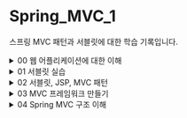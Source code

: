 # Spring_MVC_1
스프링 MVC 패턴과 서블릿에 대한 학습 기록입니다.

<details>
<summary>00 웹 어플리케이션에 대한 이해 </summary>
<div markdown="1">

## 웹 서버 (Web Server)

- http 기반 동작
- 정적 리소스 제공, 기타 부가기능
- 정적(파일) HTML, CSS, JS, 이미지, 영상
- NGINX, APACHE

## 웹 애플리케이션 서버(WAS)

- http 기반 동작
- 웹 서버 기능 포함 + 애플리케이션 로직 수행
  - 동적 HTML, HTTP API(JSON)
  - 서블릿, JSP, 스프링 MVC
- 톰캣 제티, Undertow

## 웹 시스템 구성 - WAS, DB

- WAS가 웹서버의 기능 + 알파라면 .. 
- WAS, DB만으로 시스템 구성이 가능하지 않을까?
- WAS는 정적 리소스, 애플리케이션 로직 모두를 제공 가능하니까
- BUT WAS가 너무 많은 역할을 담당하면 서버 과부하 우려..Scalability 없음
- WAS 장애시 오류 화면 조차도 노출 불가능 할 수 있음

## 웹 시스템 구성 - WEB,WAS,DB

- 정적 리소스는 웹서버가 처리
- 웹 서버는 애플리케이션 로직같은 동적 처리가 필요하면 WAS에 요청을 위임
- WAS는 중요한 애플리케이션 로직 처리 전담
- 이렇게 구성하면 효율적인 리소스 관리가 가능하다
  - 정적 리소스의 요청이 많으면 Web 서버만 증설
  - 애플리케이션 리소스가 많이 사용되면 WAS 증설
- 또한 오류처리가 가능해진다. 
  - WAS는 잘 죽고 Web서버는 잘 죽지 않기에 WAS가 죽으면 web server에서 오류 화면 제공등의 오류 처리를 할 수 있다.

## 서블릿 

- HTML Form 데이터 전송으로 POST 요청이 발생했고 그것을 서버가 처리해야 한다고 생각해보자
- 서버에서 처리해야 하는 일은 엄청 많아 .. 

![img.png](screenshots/img.png)

- 하지만 우리가 핵심적으로 하고 싶은 일은 초록색 박스
- 서블릿은 여기에서 우리가 의미 있는 비즈니스 로직에 집중할 수 있도록 나머지 일들을 처리해주는 역할을 한다 (Marshalling unmarshalling 등등)
- 즉 요청 정보를 편리하게 사용할 수 있도록 하고 응답 정보를 편리하게 만들 수 있도록 도와 줌
- HTTP 스펙을 사용하기가 매우 편리해짐 

![img_1.png](screenshots/img_1.png)

### 서블릿 컨테이너

- 톰캣처럼 서블릿을 지원하는 WAS를 서블릿 컨테이너라고 함
- 서블릿 컨테이너는 서블릿 객체를 생성, 초기화, 호출, 종료하는 생명주기 관리
- 서블릿 객체슷 <b>싱글톤</b>으로 관리 
  - 고객의 요청이 올 때마다 계속 객체를 생성하는 것이 비효율
  - 싱글톤이니까 공유 변수 사용 주의! 무상태가 좋다 
- 동시 요청을 위한 멀티 쓰레드 처리 지원 

## 동시 요청 - 멀티 쓰레드 

### 쓰레드 

- 애플리케이션 코드를 하나하나 순차적으로 실행하는 것은 쓰레드
- 자바 메인 메서드를 처음 실행하면 main이라는 이름의 쓰레드가 싫애
- 쓰레드가 없다면 자바 애플리케이션 실행이 불가능
- 쓰레드는 한번에 하나의 코드 라인만 수행
- 동시 처리가 필요하면 쓰레드를 추가로 생성

### 하드웨어 스레드와 소프트웨어 스레드의 차이

![img_2.png](screenshots/img_2.png)

- 소프트웨어 스레드가 100개 있다고 하더라도 동시에 실행될 수 있는 스레드는 하드웨어 스레드 갯수와 같다. 
- 물리적 스레드가 2코어 4스레드라고 한다면 동시에 네개의 스레드가 실행 가능하다.
- 소프트웨서 스레드가 100개라고 쳐보자 동시에 실행가능한 스레드는 4개이겠지만 소프트웨어에서는 100개를 처리할 수 있도록 스레드를 만들어 놓은 것에 불과하다.
- 이는 운영체제의 스케줄링에 맞추어 컨텍스트 스위칭 비용을 지불하며 처리될 것이다.
- 즉 소프트웨어적 스레드는 단지 접수원의 역할을 하며 실제로는 모든 스레드가 병렬 처리되진 않는다.
- 구글링하다가 얻은 예시 
  - 4코어 8스레드(하드웨어) 라는 것은 상 하권이 나뉜 4세트의 책과 같습니다.
  - 이 4세트를 가지고 도서관에서 100명의 사람에게 빌려 줄 수 있습니다. 비록 한번에 읽을 수 있는 사람은 8사람(소프트웨어 스레드) 밖에 없지만요


### 요청 마다 쓰레드를 생성하면
- 장점
  - 동시 요청 처리가능
  - 리소스가 허용할 때 가지 처리가능
  - 하나의 쓰레드가 지연 되어도, 나머지 쓰레드는 정상 동작한다.
- 단점
  - 쓰레드는 생성 비용이 매우 비쌈
  - 고객의 요청이 올 때 마다 쓰레드를 생성하면 응답 속도가 늦어진다.
  - 컨텍스트 스위칭 비용이 발생
  - 생성에 제한이 없기에 서버 임계치를 넘겨 서버를 죽일 수도 있다.

### 쓰레드 풀

![img_3.png](screenshots/img_3.png)

- 쓰레드 풀 : 요청 마다 쓰레드를 생성하는 것의 단점을 보완한다.
  - 특징 
    - 필요한 쓰레드를 쓰레드 풀에 보관하고 관리한다.
    - 쓰레드 풀에 생성 가능한 쓰레드의 최대치를 관리한다. 톰캣은 최대 200개가 디폴트(변경가능)
  - 사용
    - 쓰레드가 필요하면 이미 생성되어 있는 쓰레드를 쓰레드 풀에서 꺼내서 사용
    - 사용을 종료하면 쓰레드 반납
    - 쓰레드가 모두 사용중이어서 풀에 없으면?
      - 대기하도록 하거나
      - 거절 하도록 설정 가능
    - 장점
      - 쓰레드가 미리 생성되어 있으므로, 쓰레드를 생성하고 종료하는 비용(CPU)이 절약, 응답 시간 빠름
      - 너무 많은 요청이 들어와도 안전하게 처리 가능

### WAS의 주요 튜닝 포인트

- WAS의 주요 튜닝 포인트는 최대 쓰레드 수이다.
- 이 값이 너무 낮다면
  - 동시 요청 많을 때 서버 리소스는 여유롭지만 클라이언트는 느린 사용자 경험
- 이 값이 높다면
  - CPU, 메모리 리소스 임계점 초과로 서버 다운
- 적정 숫자 어케 찾음?
  - 아파치 ab, 제이미터, nGrinder 등의 툴로 실제 상황과 유사한 테스트를 진행해보자

### WAS의 멀티 쓰레드 지원
- 멀티 쓰레드에 대한 부분은 WAS가 처리
- 개발자가 멀티 쓰레드 관련 코드를 신경쓰지 않아도 됨
- 개발자는 마치 싱글 쓰레드 프로그래밍을 하듯이 편리하게 소스 코드를 개발
- 싱글톤은 주의해야 해!

## HTML, HTTP API, CSR, SSR

### 정적 리소스 
- 고정된 HTML 파일, CSS, JS, 이미지, 영상 등을 제공
- 주로 웹 브라우저가 요청을 하고 웹 서버가 보관 하고 있는 리소스를 반환

### 동적 HTML 페이지
- 동적으로 필요한 HTML 파일을 생성해서 전달하는 방식
- 웹 브라우저는 HTML을 해석한다.

![img_4.png](screenshots/img_4.png)

- WAS가 HTML파일을 렌더링하여 반환 

### HTTP API

- HTML이 아니라 데이터를 전달
- 주로 JSON 형식 사용
- 다양한 시스템에서 호출
- 웹브라우저는 HTML등의 파일을 기대하고 있을 텐데 데이터만 받으면 화면을 어떻게 보여줄까?
  - UI화면은 클라이언트가 처리하고 끼워 넣을 데이터만 받는 것임
- 보통 웹 브라우저에서 자바스크립트를 통한 HTTP API 호출
- React,vue.js 같은 웹 클라이언트

### 여기서 잠깐 API, HTTP API, REST API 정리

- API
  - 애플리케이션에서 사용할 수 있도록 운영체제나 프로그래밍 언어가 제공하는 기능을 제어할 수 있게 만든 인터페이스를 뜻한다.
  - 즉 애플리케이션이 어떤 프로그램이 제공하는 기능을 사용할 수 있게 만든 매개체이다.
- HTTP API
  - HTTP를 사용하여 프로그램끼리 소통하는 API를 말한다. 보통 우리가 흔히 보는 OPEN API와 같은 대부분 API는 HTTP라는 통신 규칙으로 소통하는 API이다.
- REST API 
  - Representational State Transfer
  - 자원의 표현으로 상태를 전달하는 것 
  - URI로 자원을 표현하는 데에 집중하고 자원의 상태(행위)에 대한 정의는 HTTP 메소드로 하는 것이 중심 규칙
  - HTTP API와 REST API는 사실 거의 같은 의미로 사용하고 있다
- RESTful 하게 설계하는 것은 두가지 중심 규칙을 기반으로

![img_5.png](screenshots/img_5.png)


### SSR - 서버 사이드 렌더링

- 서버에서 최종 HTML을 생성해서 클라이언트에 전달

![img_6.png](screenshots/img_6.png)

### CSR - 클라이언트 사이드 렌더링

![img_7.png](screenshots/img_7.png)

</div>
</details>

<details>
<summary> 01 서블릿 실습 </summary>
<div markdown="1">

## Hello 서블릿
- 서블릿이란 요청이 들어왔을 때 request를 parsing하고 response를 주조해주는 기술 (req, resp marshalling, unmarshalling)
  - housekeep work(잡일)를 대신 해줌으로써 서비스 로직에 집중할 수 있도록 함
- 스프링 부트 환경에서 서블릿을 등록하고 사용해보자
- 참고
  - 서블릿은 톰캣 같은 웹 애플리케이션 서버를 직접 설치하고 그 위에서 서블릿 코드를 클래스 파일로 빌드해서 올린 다음, 톰캣 서버를 실행하면 된다. 
  - 하지만 이 과정은 매우 번거롭
  - 스프링 부트는 톰캣 서버를 내장하고 있음으로 톰캣 서버 설치 없이 편리하게 서블릿 코드를 실행할 수 있다.

### 스프링 부트 서블릿 환경 구성

- @ServletComponentScan
  - 스프링 부트는 서블릿을 직접 등록해서 사용할 수 있도록 @ServletComponentScan을 지원
  - 다음과 같이 추가하자 

```java
@ServletComponentScan // 서블릿 자동 등록. 하위 패키지의 컴포넌트 스캔해서 서블릿으로 등록한다
@SpringBootApplication
public class ServletApplication {

	public static void main(String[] args) {
		SpringApplication.run(ServletApplication.class, args);
	}

}

```

### 서블릿 등록하기

```java 

@WebServlet(name = "helloServlet", urlPatterns = "/hello")
public class HelloServlet extends HttpServlet {

    //서블릿이 호출되면 service메소드가 실행된다.
    //웹브라우저가 만든 http메세지가 Servlet에 의해 parsing, request객체와 response객체를 서블릿에 던진다.
    @Override
    protected void service(HttpServletRequest request, HttpServletResponse response) throws ServletException, IOException {

        System.out.println("HelloServlet.service");
        System.out.println("request = " + request);
        System.out.println("response = " + response);
        String username = request.getParameter("username"); //http메세지에서 query parameter를 쏙 빼서 읽는다. ../hello?username=kim 이라고 요청이 오면 여기에선 kim을 반환해줄 것임
        System.out.println("username = " + username);

        //응답 보내보기
        response.setContentType("text/plain"); //단순 문자를 보낸다.
        response.setCharacterEncoding("utf-8"); //인코딩 정보 알려주기
        response.getWriter().write("hello " + username); //http message body에 write한다.
    }
}
```

- @WebServlet 서블릿 애노테이션
  - name : 서블릿 이름
  - urlPatterns : URL 매핑 
  - HTTP 요청을 통해 매핑된 URL이 호출되면서 서블릿 컨테이너는 service 메소드 실행
  
![img_8.png](screenshots/img_8.png)

### Http Servlet Request Handling
- Http 요청 메시지를 개발자가 직접 파싱해서 사용해도 되지만, 매우 불편.
- 서블릿은 HTTP 요청 메시지를 편리하게 사용할 수 있도록 개발자 대신에 HTTP 요청 메시지를 파싱한다. 
- /basic/request/RequestHeaderServlet에서 어떤 것들을 추출할 수 있는지 작성해보았음 

### Http 요청 데이터
- 위에서 해본 것은 request에 대한 다양한 정보를 뽑아본 것임 
- 다만 이번에 살펴 볼 것은 보내는 '데이터'를 파싱하는 과정
- Http 요청 메시지를 통해 클라이언트에서 서버로 '데이터'를 전달하는 방법은 다음 3가지 방법을 벗어나지 않는다.

#### GET - 쿼리 파라미터
- /url?username=hello&age=20
- 메시지 바디 없이, URL의 쿼리 파라미터에 데이터를 포함해서 전달
- 검색, 필터, 페이징등에서 많이 사용하는 방식
- 구글에 Hello를 검색했을 때 URL을 살펴보면 쿼리파라미터를 이용한 것을 볼 수 있음
#### POST - HTML Form
- content-type:application/x-www-form-urlencoded
- 메시지 바디에 쿼리 파라미터 형식으로 전달 username=hello&age=20
- 예) 회원 가입, 상품 주문, HTML Form 사용
- 회원가입 같은 경우 우리가 정해진 form에 입력해서 확인 버튼을 누른다. 
- 확인 버튼을 누르면 form에 맞추어 적힌 것을 쿼리파라미터 형식으로 바뀌는데 이를 메시지 바디에 실어 보내는 것이 POST 방식
![img_9.png](screenshots/img_9.png)
#### HTTP message body에 데이터를 직접 담아서 요청
- REST API에서 주로 사용. JSON, XML, TEXT
- 데이터 형식은 주로 JSON을 사용한다.
- POST, PUT, PATCH


### HTTP 요청 데이터 GET 쿼리 파라미터
- 쿼리 파라미터는 URL에 다음과 같이 ?를 시작으로 보낼 수 있다. 추가 파라미터는 &로 구분된다.
- http://localhost:8080/request-param?username=hello&age=20
- 다음은 쿼리파라미터 조회
```java
package hello.servlet.basic.request;

import javax.servlet.ServletException;
import javax.servlet.annotation.WebServlet;
import javax.servlet.http.HttpServlet;
import javax.servlet.http.HttpServletRequest;
import javax.servlet.http.HttpServletResponse;
import java.io.IOException;

/*
1. 파라미터 전송 기능
 */

@WebServlet(name = "requestParamServlet", urlPatterns = "/request-param")
public class RequestParamServlet extends HttpServlet {
    @Override
    protected void service(HttpServletRequest request, HttpServletResponse response) throws ServletException, IOException {
        System.out.println("[전체 파라미터 조회] - start");
        request.getParameterNames().asIterator().forEachRemaining(paramName -> System.out.println(paramName + "=" + request.getParameter(paramName)));

        System.out.println("[전체 파라미터 조회] - end");
        System.out.println();

        System.out.println("[단일 파라미터 조회] - start");
        String username = request.getParameter("username"); //키값넣어서 해당키에 해당하는 값 잡아온다. 단일 조회!
        String age = request.getParameter("age"); //키값넣어서 해당키에 해당하는 값 잡아온다. 단일 조회!

        System.out.println("username = " + username);
        System.out.println("age = " + age);
        System.out.println("[단일 파라미터 조회] - end");

        //?username=hello&username=hello2 이런 경우가 있다
        //이럴 경우 단일 조회하면 앞쪽에 있는 게 걸려 넘어옴 뒤에 있는 것도 보고 싶다면 이름이 같은 복수 파라미터 조회!
        System.out.println("[이름이 같은 복수 파라미터 조회] - start");
        String[] usernames = request.getParameterValues("username"); //getParameterValues -> 얘는 배열 반환! for each로 찍어볼 수 있다.
        for (String name : usernames) {
            System.out.println("name = " + name);
        }

        System.out.println("[이름이 같은 복수 파라미터 조회] - end");

    }
}

```

- 복수 파라미터에서 단일 파라미터 조회
- 위의 주석에도 써있지만 이름은 하나인데 값이 중복일 수 있다. 이럴 경우에는 getParameter가 아닌 getParameterValues를 사용해야 함
- getParameter를 사용하면 맨 앞에 걸려있는 것 하나만 가져온다.
- 근데 참고로 이렇게 중복으로 설계하는 경우는 많지 않기에 실상 가장 많이 사용되는 것은 getParameter라고 볼 수 있음
- getParameter는 키값을 넘겨주면 value(우리가 원하는 데이터)를 가져온다! 

### HTTP 요청 데이터 - POST HTML Form
- content-type: application/x-www-form-urlencoded
  - GET방식과는 다르게 content-type이 필요 -> 메시지 바디가 있기 때문
- 메시지 바디에 쿼리 파라미터 형식으로 데이터를 전달한다! 
- html form 에 입력한 것이 쿼리형태로 주조되어 메시지 바디에 써진 후에 전송되는 것!  (입력한 정보가 메시지 바디에 쓰인 후에 전송된다)
- 서블릿에서 꺼낼때는 위의 GET방식의 데이터를 꺼낼때와 구분없이 꺼낼 수 있다. 쿼리 파라미터 조회 메서드를 그대로 사용한다.
- cf) html을 굳이 만들어서 테스트 할 필요없이 postman 사용할 수 있다.
```html
<!DOCTYPE html>
<html>
<head>
    <meta charset="UTF-8">
    <title>Title</title>
</head>
<body>
<!-- 전송 버튼이 눌리면 입력된 것을 포스트 방식의 메시지로 주조하여(message body에 쿼리를 쓴다) /request-param url로 요청한다!
     꺼낼 때는 똑같이 request.getParameter로 꺼낼 수 있다. -->
<form action="/request-param" method="post"> 
    username: <input type="text" name="username" />
    age: <input type="text" name="age" />
    <button type="submit">전송</button>
</form>
</body>
</html>
```

### HTTP 요청 데이터 - API 메시지 바디 - 단순 텍스트 
- 앞서 배운 GET-쿼리파라미터 방식과 POST form데이터를 사용하는 방식은 웹브라우저에서 일반적으로 html을 사용할 때 사용하는 방식임
- 이번 방식은 message body에 데이터를 직접 실어 보내는 방식이다.
  - 서버와 서버가 통신할때, 안드로이드같은 앱에서 웹서버에 요청할 때, javascript를 사용한 요청을 할 때 API방식을 주로 사용한다.
  - HTTP API에서 주로 사용하는 방식임 
  - 데이터 형식은 주로 JSON을 사용한다 (de facto standard)
- 다음은 JSON이 아닌 단순 텍스트 메시지를 HTTP 메시지 바디에 담아서 전송하고 읽어보는 과정

```java
package hello.servlet.basic.request;

import org.springframework.util.StreamUtils;

import javax.servlet.ServletException;
import javax.servlet.ServletInputStream;
import javax.servlet.annotation.WebServlet;
import javax.servlet.http.HttpServlet;
import javax.servlet.http.HttpServletRequest;
import javax.servlet.http.HttpServletResponse;
import java.io.IOException;
import java.nio.charset.StandardCharsets;

@WebServlet(name = "requestBodyStringServlet", urlPatterns = "/request-body-string")
public class RequestBodyStringServlet extends HttpServlet {
    @Override
    protected void service(HttpServletRequest request, HttpServletResponse response) throws ServletException, IOException {

        //API 방식에서 데이터를 꺼내는 방법은 아래와 같다.
        ServletInputStream inputStream = request.getInputStream(); //API방식에서 message body의 내용을 byte code형태로 얻는다.
        String messageBody = StreamUtils.copyToString(inputStream, StandardCharsets.UTF_8);//byte code를 String으로 copy하는데 encoding 정보는 UTF_8 (byte를 문자로, 문자를 byte로 바꿀 때는 encoding정보를 알려주어야 함!

        System.out.println("messageBody = " + messageBody);
        response.getWriter().write("ok");

    }
}
```
- http 메시지 바디의 데이터를 InputStream메소드를 이용해 Byte code로 꺼내올 수 있음
- copyTo를 이용해 캐스팅하고 클라이언트가 던진 메시지 바디를 읽어올 수 있는 것을 볼 수 있음 
- 다만 해당 방법은 json이 아닌 Text/plain을 꺼내온 것 이어 json전송, 데이터 추출과정을 살펴보자 

### HTTP 요청 데이터 - API 메시지 바디 - JSON
- POST http://localhost:8080/request-body-json
- content-type: application/json 
  - json은 또 다른 데이터 형식이지만 결국 메시지 바디를 추출해보면 똑같이 추출할 수 있음

- 메시지 바디에서 읽어온 json 내용을 기반으로 객체를 만들기 위해 클래스 생성
```java
package hello.servlet.basic;

import lombok.Getter;
import lombok.Setter;

@Getter
@Setter
public class HelloData {

  private String username;
  private int age;

}
```
- json데이터를 파싱하여 객체를 만드는 서블릿
```java
package hello.servlet.basic.request;

import com.fasterxml.jackson.databind.ObjectMapper;
import hello.servlet.basic.HelloData;
import org.springframework.util.StreamUtils;

import javax.servlet.ServletException;
import javax.servlet.ServletInputStream;
import javax.servlet.annotation.WebServlet;
import javax.servlet.http.HttpServlet;
import javax.servlet.http.HttpServletRequest;
import javax.servlet.http.HttpServletResponse;
import java.io.IOException;
import java.nio.charset.StandardCharsets;

@WebServlet(name = "RequestBodyJsonServlet", urlPatterns = "/request-body-json")
public class RequestBodyJsonServlet extends HttpServlet {

    private ObjectMapper objectMapper = new ObjectMapper();

    @Override

    protected void service(HttpServletRequest request, HttpServletResponse response) throws ServletException, IOException {

        ServletInputStream inputStream = request.getInputStream();
        String messageBody = StreamUtils.copyToString(inputStream, StandardCharsets.UTF_8);
        System.out.println("messageBody = " + messageBody);
        // {"username": "hello", "age": 20} 이렇게 메시지 바디를 채워넣고 content-type을 json으로 설정하여 보내도 위의 방식으로 출력해도
        // 그냥 문자열이 출력된다. json도 문자기 때문!
        // json data를 HelloData객체로 만들고 싶으면 jackson library 임포트 하고 object mapping을 해야함
        HelloData helloData = objectMapper.readValue(messageBody, HelloData.class);
        System.out.println("helloData.getUsername() = " + helloData.getUsername());
        System.out.println("helloData.getAge() = " + helloData.getAge());

        response.getWriter().write("ok");

    }
}
```
- json도 또 다른 데이터 형식일 뿐이다. 
  - 단순 텍스트형식의 메시지 바디를 읽을 때 처럼 inputStream으로 메시지 바디를 통째로 읽어온다.
  - 그 후에 objectMapper를 통해 객체를 생성해내는 것을 볼 수 있다.
  - 다만 궁금한 점은.. 단순 텍스트로 해도 동작이 되는데 왜 굳이 json형식이라는 것이 필요할까?
    - json이 경량화 되어있고 서로 다른 언어들간에 데이터를 주고받을 수 있도록 만들어졌기 떄문..

### HTTP Response 사용법

- status, 헤더, redirection, 쿠키 등등을 설정할 수 있으며 제공되는 편의 메소드를 사용할 수도 있다.
```java
package hello.servlet.basic.response;

import javax.servlet.ServletException;
import javax.servlet.annotation.WebServlet;
import javax.servlet.http.Cookie;
import javax.servlet.http.HttpServlet;
import javax.servlet.http.HttpServletRequest;
import javax.servlet.http.HttpServletResponse;
import java.io.IOException;
import java.io.PrintWriter;

@WebServlet(name = "responseHeaderServlet", urlPatterns = "/reponse-header")
public class ResponseHeaderServlet extends HttpServlet {

    @Override
    protected void service(HttpServletRequest request, HttpServletResponse response) throws ServletException, IOException {
        //[status-line] 응답의 첫번째 라인
        response.setStatus(HttpServletResponse.SC_OK); //200 성공

        //[response-header] 이렇게 일일이 넣을 수 있지만 편의 메서드가 있다. 아래 참고
/*
        response.setHeader("Content-Type", "text/plain;charset=utf-8");
        response.setHeader("Cache-Control", "no-cache, no-store, must-revalidate");
        response.setHeader("Pragma", "no-cache");
        response.setHeader("my-header", "hello"); //내가 만든 임의의 헤더
*/

        //편의 메서드 사용
        content(response);
        cookie(response);
        redirect(response);

        //[message body]
        PrintWriter writer = response.getWriter();
        writer.write("ok");

    }

    //편의 메소드들 주석 처리를 주석 안된 부분을 다 써야 되는 것을 주석 처리 되지 않은 부분으로 간편하게 만들 수 있다.
    private void content(HttpServletResponse response) {
        //Content-Type: text/plain;charset=utf-8
        //Content-Length: 2
        //response.setHeader("Content-Type", "text/plain;charset=utf-8");
        response.setContentType("text/plain");
        response.setCharacterEncoding("utf-8");
        //response.setContentLength(2); //(생략시 자동 생성)
    }
    private void cookie(HttpServletResponse response) {
        //Set-Cookie: myCookie=good; Max-Age=600;
        //response.setHeader("Set-Cookie", "myCookie=good; Max-Age=600");
        Cookie cookie = new Cookie("myCookie", "good");
        cookie.setMaxAge(600); //600초
        response.addCookie(cookie);
    }
    private void redirect(HttpServletResponse response) throws IOException {
        //Status Code 302
        //Location: /basic/hello-form.html
        //response.setStatus(HttpServletResponse.SC_FOUND); //302
        //response.setHeader("Location", "/basic/hello-form.html");
        response.sendRedirect("/basic/hello-form.html"); //해당 url로 리다이렉트
    }
}

```

### HTTP 응답 데이터 - 단순 텍스트, HTML

- HTTP 응답 메시지는 주로 다음 내용중 하나를 담아서 전달
  - 단순 텍스트 응답
    - writer.println
  - HTML 응답 
  - HTTP API - MessageBody JSON 응답
- HTML 응답: 이런식으로 써야 한다.. 이럴꺼면 다른 점이 뭐야? -> 받았을 때 어떤 형식인지 알아야 클라이언트든 서버든 파싱을 올바르게 한다
```java
package hello.servlet.basic.response;

import javax.servlet.ServletException;
import javax.servlet.annotation.WebServlet;
import javax.servlet.http.HttpServlet;
import javax.servlet.http.HttpServletRequest;
import javax.servlet.http.HttpServletResponse;
import java.io.IOException;
import java.io.PrintWriter;

@WebServlet(name = "responseHtmlServlet", urlPatterns = "/response-html")
public class ResponseHtmlServlet extends HttpServlet {

    @Override
    protected void service(HttpServletRequest request, HttpServletResponse response) throws ServletException, IOException {

        //Content-Type: text/html;charset=utf-8
        response.setContentType("text/html");
        response.setCharacterEncoding("utf-8");

        PrintWriter writer = response.getWriter();
        writer.println("<html>");
        writer.println("<body>");
        writer.println("    <div>안녕?</div>");
        writer.println("</body>");
        writer.println("</html>");

    }
}

```

- json 으로 응답
```java
package hello.servlet.basic.response;

import com.fasterxml.jackson.databind.ObjectMapper;
import hello.servlet.basic.HelloData;

import javax.servlet.ServletException;
import javax.servlet.annotation.WebServlet;
import javax.servlet.http.HttpServlet;
import javax.servlet.http.HttpServletRequest;
import javax.servlet.http.HttpServletResponse;
import java.io.IOException;
import java.io.PrintWriter;

@WebServlet(name = "responseJsonServlet", urlPatterns = "/response-json")
public class ResponseJsonServlet extends HttpServlet {

    ObjectMapper objectMapper = new ObjectMapper();
    @Override
    protected void service(HttpServletRequest request, HttpServletResponse response) throws ServletException, IOException {
        //Content-Type: application/json
        response.setContentType("application/json");
        response.setCharacterEncoding("utf-8");

        HelloData helloData = new HelloData();
        helloData.setUsername("kim");
        helloData.setAge(20);

        //{"username":"kim", "age":20}
        String result = objectMapper.writeValueAsString(helloData);
        PrintWriter writer = response.getWriter();
        writer.println(result);
    }
}

```

</div>
</details>

<details>
<summary>02 서블릿, JSP, MVC 패턴  </summary>
<div markdown="1">

### 회원 관리 웹 어플리케이션 요구사항

- 회원 정보
```java
package hello.servlet.domain.member;

import lombok.Getter;
import lombok.Setter;

@Getter
@Setter
public class Member {

    private Long id;
    private String username;
    private int age;

    public Member() {
    }

    public Member(String username, int age) {
        this.username = username;
        this.age = age;
    }
}

```
- 회원 저장소
```java
package hello.servlet.domain.member;

import java.util.ArrayList;
import java.util.HashMap;
import java.util.List;
import java.util.Map;

public class MemberRepository {
    //동시성 문제가 고려되어 있지 않음, 실무에서는 ConcurrentHashMap, AtomicLong을 고려해야함
    private static Map<Long, Member> store = new HashMap<>();
    private static long sequence = 0L;

    private static final MemberRepository instance = new MemberRepository();

    public static MemberRepository getInstance() {
        return instance;
    }
    private MemberRepository() {
    }

    public Member save(Member member) {
        member.setId(++sequence);
        store.put(member.getId(), member);
        return member;
    }

    public Member findById(Long id) {
        return store.get(id);
    }
    public List<Member> findAll() {
        return new ArrayList<>(store.values());
    }
    public void clearStore() {
        store.clear();
    }
}

```

### 서블릿으로 회원 관리 웹 애플리케이션 만들기

- 각 url 요청에 대응하는 서블릿을 만들어 보았다. (save, members 등등..)
- 다음은 그 중 하나인 회원 저장 
```java
package hello.servlet.web.servlet;

import hello.servlet.domain.member.Member;
import hello.servlet.domain.member.MemberRepository;

import javax.servlet.ServletException;
import javax.servlet.annotation.WebServlet;
import javax.servlet.http.HttpServlet;
import javax.servlet.http.HttpServletRequest;
import javax.servlet.http.HttpServletResponse;
import java.io.IOException;
import java.io.PrintWriter;

@WebServlet(name = "memberSaveServlet", urlPatterns = "/servlet/members/save")
public class MemberSaveServlet extends HttpServlet {

  private MemberRepository memberRepository = MemberRepository.getInstance();

  @Override
  protected void service(HttpServletRequest request, HttpServletResponse response) throws ServletException, IOException {
    System.out.println("MemberSaveServlet.service");
    String username = request.getParameter("username"); //Form방식이든 GET의 쿼리파라미터든 꺼낼 수 있다.
    int age = Integer.parseInt(request.getParameter("age"));

    Member member = new Member(username, age);
    memberRepository.save(member);

    response.setContentType("text/html");
    response.setCharacterEncoding("utf-8");
    PrintWriter w = response.getWriter();
    //동적 html이라 볼 수 있다.
    w.write("<html>\n" +
            "<head>\n" +
            " <meta charset=\"UTF-8\">\n" +
            "</head>\n" +
            "<body>\n" +
            "성공\n" +
            "<ul>\n" +
            " <li>id="+member.getId()+"</li>\n" +
            " <li>username="+member.getUsername()+"</li>\n" +
            " <li>age="+member.getAge()+"</li>\n" +
            "</ul>\n" +
            "<a href=\"/index.html\">메인</a>\n" +
            "</body>\n" +
            "</html>");
  }
}

 
```
- url 요청이 들어왔을 때 req를 파싱하고 response를 동적 html로써 보내는 것을 확인할 수 있음

### 템플릿 엔진으로..
- 지금까지 서블릿과 자바 코드만으로 HTML을 만들어 봄
- 원하는 HTML을 동적으로 만들어 response를 줄 수 있지만 write로 일일이 쓰는 것은 매우 비효율적
- 자바 코드 안에 HTML을 넣는 것보다 HTML에 자바 코드를 넣는 것이 더욱 편리할 것
- 이것이 템플릿 엔진의 등장 배경
- 템플릿 엔진을 사용하면 HTML 문서에서 필요한 곳만 코드를 적용해서 동적으로 변경 가능하다.
- 템플릿 엔진에는 JSP, Thymeleaf, Freemarker 등등이 있다
- JSP로 동일한 작업을 해볼 것이지만 JSP는 거의 사장되어 가는 추세고 Thymeleaf가 스프링과 잘 통합되기에 자주 사용되는 템플릿 엔진이라는 점을 기억하자

### JSP
- jsp를 사용하려면 gradle을 통해 라이브러리를 추가해야 한다. 강의 노트를 참고
- 회원 저장을 JSP로 구현해보자 다음과 같이 html파일과 java코드를 한 파일에 섞는다.
```html
<%@ page import="hello.servlet.domain.member.MemberRepository" %>
<%@ page import="hello.servlet.domain.member.Member" %>
<%@ page contentType="text/html;charset=UTF-8" language="java" %>
<%
     // request, response 사용 가능
     MemberRepository memberRepository = MemberRepository.getInstance();
     System.out.println("save.jsp");
     String username = request.getParameter("username");
     int age = Integer.parseInt(request.getParameter("age"));
     Member member = new Member(username, age);
     System.out.println("member = " + member);
     memberRepository.save(member);
%>
<html>
<head>
 <meta charset="UTF-8">
</head>
<body>
성공
<ul>
 <li>id=<%=member.getId()%></li>
 <li>username=<%=member.getUsername()%></li>
 <li>age=<%=member.getAge()%></li>
</ul>
<a href="/index.html">메인</a>
</body>
</html>
```
- 서블릿으로 개발할 때는 뷰화면을 위한 HTML을 만드는 작업이 자바 코드에 섞여서 지저분하고 복잡했지만 JSP를 사용한 덕분에 뷰를 생성하는 HTML작업을 깔끔히 가져가고 중간중간 동적으로 변경이 필요한 부분은 자바 코드를 적용할 수 있었다.
- 다만 이렇게 하면 JAVA 코드, HTML 등등 다양한 코드가 모두 jsp로써 노출되는데 이는 유지보수의 어려움이 있다
- 이에 등장한 것이 MVC 패턴 
  - 비즈니스 로직은 서블릿 처럼 다른 곳에서 처리, JSP는 목적에 맞게 HTML로 화면을 그리는 일에 집중
- 서블릿(자바 코드 복잡) -> jsp(유지보수 힘듬) -> MVC로 넘어오게 된 것 

### MVC 패턴 개요
- 너무 많은 역할
  - 하나의 서블릿이나 JSP만으로 비즈니스 로직과 뷰 렌더링까지 모두 처리하게 되면 너무 많은 역할을 하게 되고 유지보수 어려워짐
- 변경의 라이프 사이클
  - 사실 이게 정말 중요, 비즈니스 로직과 뷰 렌더링 사이의 변경의 라이프 사이클이 다르기에 분리가 절실하다
  - 변경의 라이프 사이클이 다른 부분을 하나의 코드로 관리하는 것은 좋지 않음! 
- 기능 특화
  - 특히 jsp같은 뷰 템플릿은 화면을 렌더링 하는데 최적화 되어 있기 때문에 이 부분의 업무만 담당하는 것이 효과적

- Model View Controller
  - MVC 패턴은 지금까지 학습한 것 처럼 하나의 서블릿이나 JSP로 처리하던 것을 컨트롤러와 뷰라는 영역으로 서로 역할을 나눈 것을 말함. 
  - 웹 애플리케이션은 보통 이 MVC 패턴을 사용한다.
- Controller
  - Http 요청을 받아서 파라미터를 검증하고 비즈니스 로직을 실행한다. 그리고 뷰에 전달할 결과 데이터를 조회해서 모델에 담는다.
- Model
  - 뷰에 출력할 데이터를 담아둔다. 뷰가 필요한 데이터를 모두 모델에 담아서 전달해주는 덕분에 뷰는 비즈니스 로직이나 데이터 접근을 몰라도 됨
- View
  - 모델에 담겨있는 데이터를 사용해서 화면을 그리는 일에 집중 
![img_10.png](screenshots/img_10.png)
![img_11.png](screenshots/img_11.png)
- 참고 
  - 컨트롤러에 비즈니스 로직을 둘 수도 있지만 이렇게 되면 컨트롤러가 너무 많은 역할을 담당
  - 그래서 일반적으로 비즈니스 로직은 서비스라는 계층을 별도로 만들어서 처리
  - 그리고 컨트롤러는 비즈니스 로직이 있는 서비스를 호출하는 역할을 담당

### MVC 패턴 적용

- 서블릿을 컨트롤러로 사용하고 jsp를 뷰로 사용해서 mvc를 적용
- model은 HttpServletRequest객체를 사용한다. (얘 내부에 저장소가 있음 object타입으로)
- mvc패턴 적용한 예 중 회원 등록 부분만 살펴보자

```java
package hello.servlet.web.servlet.servletmvc;

import javax.servlet.RequestDispatcher;
import javax.servlet.ServletException;
import javax.servlet.annotation.WebServlet;
import javax.servlet.http.HttpServlet;
import javax.servlet.http.HttpServletRequest;
import javax.servlet.http.HttpServletResponse;
import java.io.IOException;

//Controller역할
@WebServlet(name = "mvcMemberFormServlet", urlPatterns ="/servlet-mvc/members/new-form" )
public class MvcMemberFormServlet extends HttpServlet {

    //Controller로 요청이 들어오면 jsp로 넘어가준다.
    @Override
    protected void service(HttpServletRequest request, HttpServletResponse response) throws ServletException, IOException {
        String viewPath = "/WEB-INF/views/new-form.jsp";
        RequestDispatcher dispatcher = request.getRequestDispatcher(viewPath);//경로 이동
        //redirect는 다시 요청을 받고 처리하는 반면(URL 바뀜) dispatcher는 서버안에서 내부적으로 바꿔치기(URL 바뀌지 않음)
        dispatcher.forward(request, response); //jsp로 전환
    }
}

```
- dispatcher.forward(): 다른 서블릿이나 jsp로 이동할 수 있는 기능
  - redirect는 실제 클라이언트에 응답이 나갔다가 클라이언트가 redirect경로로 다시 요청
  - forward는 서버 내부에서 일어나는 호출이기에 클라이언트가 전혀 인지하지 못함! 

```html
<%@ page contentType="text/html;charset=UTF-8" language="java" %>
<html>
<head>
 <meta charset="UTF-8">
 <title>Title</title>
</head>
<body>
<!-- 상대경로 사용, [현재 URL이 속한 계층 경로 + /save] -->
<form action="save" method="post">
 username: <input type="text" name="username" />
 age: <input type="text" name="age" />
 <button type="submit">전송</button>
</form>
</body>
</html>
```
- /WEB-INF
  - 해당 경로안의 jsp는 외부에서 직접 호출할 수 없음 (url로 찍어서 요청 못한다는 것) 
  - 이렇게 만든 이유는 항상 컨트롤러를 통해서 jsp가 호출되기 바라기 때문 (MVC)

- MVC 덕분에 컨트롤러 로직과 뷰 로직을 확실하게 분리한 것을 확인할 수 있다. 
- 만약 이후에 화면 수정이 필요하다면 뷰 로직만 변경하면 됨 

### MVC 패턴의 한계
- MVC 패턴을 적용함으로써 컨트롤러의 역할과 뷰를 렌더링 하는 역할을 명확하게 구분할 수는 있었음
  - 서블릿 response에 일일이 write할 필요도 없고
  - jsp에 몽땅 때려넣을 필요도 없다
- 다만 컨트롤러는 중복이 많고 필요하지 않는 코드들도 많이 보인다.

- 포워드 중복
  - View로 이동하는 코드가 항상 중복 호출됨 -> 물론 이 부분을 메소드로 추출하여 util 클래스화 시킬 수도 있지만 어쨋든 메소드도 항상 직접 호출해야 함

```java
RequestDispatcher dispatcher = request.getRequestDispatcher(viewPath);
dispatcher.forward(request, response);
```

- 사용하지 않는 코드
  - 우리의 코드에서 특히 response는 사용되지 않고 있다
  - jsp로 뿌려버리기 때문

- 기능이 복잡해질 수록 컨트롤러에서 공통으로 처리해야 하는 부분은 점점 더 증가할 것이다.
- 단순히 공통 기능을 메서드로 뽑으면 될 것 같지만 결과적으로 항상 메서드를 호출해야 하고 실수로 호출하지 않으면 문제가 될 것임
- 또한 호출 그 자체도 중복이다.
- 이러한 중복문제를 해결하기 위한 공통 기능이 필요하다 -> Front Controller 패턴
  - 수문장 역할을 하는 애들이 공통 처리를 한다
  - 스프링 MVC의 핵심도 이 프론트 컨트롤러이다! 

</div>
</details>

<details>
<summary>03 MVC 프레임워크 만들기 </summary>
<div markdown="1">

### 프론트 컨트롤러 패턴 소개

- 프론트 컨트롤러 도입 전

![img.png](screenshots/img_12.png)

- 프론트 컨트롤러 도입 후

![img.png](screenshots/img_13.png)

### frontController 패턴 특징
- 프론트 컨트롤러 서블릿 하나로 클라이언트의 요청을 받음
- 프론트 컨트롤러가 요청에 맞는 컨트롤러를 찾아서 호출
- 입구를 하나로 만드는 것이 핵심
- 공통 처리가 가능하다.
- 프론트 컨트롤러를 제외한 나머지 컨트롤러는 서블릿을 사용하지 않아도 됨
- 스프링 웹 MVC의 핵심도 바로 Front Controller
- 스프링 웹 MVC의 DispatcherServlet이 FrontController 패턴으로 구현되어 있음

### 프론트 컨트롤러 도입 - v1 

![img_14.png](screenshots/img_14.png)

- 컨트롤러 인터페이스를 도입
- 각 컨트롤러들은 이 인터페이스를 구현하면 됨
- 프론트 컨트롤러는 이 인터페이스를 호출해서 구현과 관계없이 로직의 일관성을 가져갈 수 있음

```java
package hello.servlet.web.frontcontroller.v1;

import javax.servlet.ServletException;
import javax.servlet.http.HttpServlet;
import javax.servlet.http.HttpServletRequest;
import javax.servlet.http.HttpServletResponse;
import java.io.IOException;

public interface ControllerV1 {

    //throws 호출하는 쪽으로 예외를 던짐
    //throw 예외를 발생시킴
    void process(HttpServletRequest request, HttpServletResponse response) throws ServletException, IOException;
}

```

- 인터페이스를 구현하는 여러 컨트롤러들을 만들어보자
- 여기에선 회원 등록 컨트롤러만 예로 보이겠음
- 회원 등록 컨트롤러

```java
package hello.servlet.web.frontcontroller.v1.controller;

import hello.servlet.web.frontcontroller.v1.ControllerV1;

import javax.servlet.RequestDispatcher;
import javax.servlet.ServletException;
import javax.servlet.http.HttpServletRequest;
import javax.servlet.http.HttpServletResponse;
import java.io.IOException;

public class MemberFormControllerV1 implements ControllerV1 {

    @Override
    public void process(HttpServletRequest request, HttpServletResponse response) throws ServletException, IOException {
        String viewPath = "/WEB-INF/views/new-form.jsp";
        RequestDispatcher dispatcher = request.getRequestDispatcher(viewPath);//경로 이동
        //redirect는 다시 요청을 받고 처리하는 반면(URL 바뀜) dispatcher는 서버안에서 내부적으로 바꿔치기(URL 바뀌지 않음)
        dispatcher.forward(request, response); //jsp로 전환
    }
}

```

- front Controller를 살펴보자

```java
package hello.servlet.web.frontcontroller.v1;

import hello.servlet.web.frontcontroller.v1.controller.MemberFormControllerV1;
import hello.servlet.web.frontcontroller.v1.controller.MemberListControllerV1;
import hello.servlet.web.frontcontroller.v1.controller.MemberSaveControllerV1;

import javax.servlet.ServletException;
import javax.servlet.annotation.WebServlet;
import javax.servlet.http.HttpServlet;
import javax.servlet.http.HttpServletRequest;
import javax.servlet.http.HttpServletResponse;
import java.io.IOException;
import java.util.HashMap;
import java.util.Map;

//v1/와일드 string 어떤게 들어와도 처리한다.
@WebServlet(name = "frontControllerServletV1", urlPatterns = "/front-controller/v1/*")
public class FrontControllerServletV1 extends HttpServlet {

    private Map<String, ControllerV1> controllerMap = new HashMap<>();

    public FrontControllerServletV1() {
        controllerMap.put("/front-controller/v1/members/new-form", new MemberFormControllerV1());
        controllerMap.put("/front-controller/v1/members/save", new MemberSaveControllerV1());
        controllerMap.put("/front-controller/v1/members", new MemberListControllerV1());
    }

    @Override
    protected void service(HttpServletRequest request, HttpServletResponse response) throws ServletException, IOException {
        System.out.println("FrontControllerServletV1.service");
        String requestURI = request.getRequestURI();
        ControllerV1 controller = controllerMap.get(requestURI);
        if (controller == null) {
            response.setStatus(HttpServletResponse.SC_NOT_FOUND);
            return;
        }
        controller.process(request, response);
    }
}

```

### 프론트 컨트롤러 분석

- urlPatterns 
  - '*'을 사용하여 하위 모든 요청을 프론트 컨트롤러에서 받아들이도록 설계했다.
- service()
  - 먼저 requestURI를 조회해서 실제 호출할 컨트롤러를 Map에서 찾는다. 만약 없다면 상태코드를 404로 설정하여 response한다.
- 이로써 프론트 컨트롤러에서 공통처리를 진행하고 다형성을 이용하여 맞는 서비스 로직을 불러와 요청을 처리하는 것을 볼 수 있음 

### View 분리 - v2

- 모든 컨트롤러에서 뷰로 이동하는 부분에 중복이 있고, 깔끔하지 않다
```java
String viewPath = "/WEB-INF/views/new-form.jsp";
RequestDispatcher dispatcher = request.getRequestDispatcher(viewPath);
dispatcher.forward(request, response); 
```
- 중복이 있는 dispatch -> forward 부분을 frontController에 몰것임 

![img_15.png](screenshots/img_15.png)

- 이제 프론트 컨트롤러에서 mapping해서 불러진 controller는 MyView를 만들어서 반환 
- 프론트 컨트롤러에서 myView.render()를 실행한다.

- 컨트롤러V2 예시 MemberFormControllerV2
```java
package hello.servlet.web.frontcontroller.v2.controller;

import hello.servlet.web.frontcontroller.MyView;
import hello.servlet.web.frontcontroller.v2.ControllerV2;

import javax.servlet.RequestDispatcher;
import javax.servlet.ServletException;
import javax.servlet.http.HttpServletRequest;
import javax.servlet.http.HttpServletResponse;
import java.io.IOException;

public class MemberFormControllerV2 implements ControllerV2 {

  @Override
  public MyView process(HttpServletRequest request, HttpServletResponse response) throws ServletException, IOException {
    return new MyView("/WEB-INF/views/new-form.jsp");
  }
}
 
```

- V2 FrontController

```java
package hello.servlet.web.frontcontroller.v2;

;
import hello.servlet.web.frontcontroller.MyView;
import hello.servlet.web.frontcontroller.v2.controller.MemberFormControllerV2;
import hello.servlet.web.frontcontroller.v2.controller.MemberListControllerV2;
import hello.servlet.web.frontcontroller.v2.controller.MemberSaveControllerV2;

import javax.servlet.ServletException;
import javax.servlet.annotation.WebServlet;
import javax.servlet.http.HttpServlet;
import javax.servlet.http.HttpServletRequest;
import javax.servlet.http.HttpServletResponse;
import java.io.IOException;
import java.util.HashMap;
import java.util.Map;

//v1/와일드 string 어떤게 들어와도 처리한다.
@WebServlet(name = "frontControllerServletV2", urlPatterns = "/front-controller/v2/*")
public class FrontControllerServletV2 extends HttpServlet {

    private Map<String, ControllerV2> controllerMap = new HashMap<>();

    public FrontControllerServletV2() {
        controllerMap.put("/front-controller/v2/members/new-form", new MemberFormControllerV2());
        controllerMap.put("/front-controller/v2/members/save", new MemberSaveControllerV2());
        controllerMap.put("/front-controller/v2/members", new MemberListControllerV2());
    }

    @Override
    protected void service(HttpServletRequest request, HttpServletResponse response) throws ServletException, IOException {
        System.out.println("FrontControllerServletV2.service");
        String requestURI = request.getRequestURI();
        ControllerV2 controller = controllerMap.get(requestURI);
        if (controller == null) {
            response.setStatus(HttpServletResponse.SC_NOT_FOUND);
            return;
        }
        MyView view = controller.process(request, response);
        view.render(request, response);

    }
}

```

- 컨트롤러에게서 myView를 반환받고 view에서 render를 진행하는 것을 알 수 있음 ! 
- 공통 부분을 frontController로 뺌으로써 refactoring 한 것 

### Model 추가 - v3

- 서블릿 종속성 제거
  - 컨트롤러 입장에서 HttpServletRequest, HttpServletResponse가 꼭 필요할까?
  - 요청 파라미터 정보는 자바의 Map으로 넘기도록 하면 지금 구조에서는 컨트롤러가 서블릿 기술을 몰라도 동작할 수 있다.
  - 아래의 코드를 보자
- 기존 v2 의 컨트롤러
```java

public class MemberFormControllerV2 implements ControllerV2 {

    @Override
    public MyView process(HttpServletRequest request, HttpServletResponse response) throws ServletException, IOException {
        return new MyView("/WEB-INF/views/new-form.jsp");
    }
}

```
- Controller가 request, response를 알아야 함 (http servlet)
- v3에서 요청 파라미터를 자바의 map으로 바꿧을 때 
```java
public class MemberFormControllerV3 implements ControllerV3 {

  @Override
  public ModelView process(Map<String, String> paramMap) {
    return new ModelView("new-form");
  }
} 
```
- 서블릿을 몰라도 되는 것을 확인 가능 
- request 객체를 Model로 사용하는 대신에 별도의 Model 객체를 만들어 반환하는데 이것 또한 서블릿 기술의 종속성을 제거
- 이렇게 구현하면 코드도 단순해지고 테스트 코드 작성이 쉽다.

- 뷰 이름 중복 제거
  - 컨트롤러는 뷰의 논리 이름을 반환 실제 물리 위치의 이름은 프론트 컨트롤러에서 resolver를 통해 처리하도록 단순화
  - 이렇게 하면 향후 뷰의 폴더 위치가 함께 이동해도 프론트 컨트롤러만 고치면 된다. 
- V3 구조

![img_16.png](screenshots/img_16.png)

- ModelView
  - 지금까지 컨트롤러에서 서블릿에 종속적인 HttpServletRequest를 사용했다.
  - 그리고 모델도 request의 내부 공간을 사용하여 데이터를 저장하고 뷰에 전달했음 (req.setAttribute())
  - 서블릿의 종속성을 제거하기 위해 Model을 직접 만들고, 추가로 View 이름까지 전달하는 객체를 만든다.
```java
package hello.servlet.web.frontcontroller;

import lombok.Getter;
import lombok.Setter;

import java.util.HashMap;
import java.util.Map;

@Getter @Setter
public class ModelView {
  //view의 논리적 이름을 제공함으로써 viewPath가 변경되더라도 유연한 대처 가능
  //한부분만 고치면 된다!
  private String viewName; //뷰의 논리적 이름
  private Map<String, Object> model = new HashMap<>();

  public ModelView(String viewName) {
    this.viewName = viewName;
  }
}

```
- 뷰의 이름과 뷰를 렌더링할 때 필요한 model 객체를 가지고 있다. model은 단순히 map으로 되어 있음
- 컨트롤러에서 뷰에 필요한 데이터를 key, value로 넣어주면 된다.


- ControllerV3
```java
package hello.servlet.web.frontcontroller.v3;

import hello.servlet.web.frontcontroller.ModelView;

import java.util.Map;

public interface ControllerV3 {

  ModelView process(Map<String, String> paramMap);
}
 
```
- 이 컨트롤러는 서블릿 기술을 전혀 사용하지 않음
- 따라서 구현이 매우 단순해지고, 테스트 코드 작성시 테스트 하기 쉬움
- HttpRequest가 제공하는 파라미터는 프론트 컨트롤러가 paramMap에 담아서 호출해줌
- 응답 결과로 뷰 이름과 뷰에 전달할 Model데이터를 포함하는 ModelView 객체를 반환하면 된다.

- MemberSaveControllerV3
```java
package hello.servlet.web.frontcontroller.v3.controller;

import hello.servlet.domain.member.Member;
import hello.servlet.domain.member.MemberRepository;
import hello.servlet.web.frontcontroller.ModelView;
import hello.servlet.web.frontcontroller.v3.ControllerV3;

import java.util.Map;

public class MemberSaveControllerV3 implements ControllerV3 {

  private MemberRepository memberRepository = MemberRepository.getInstance();
  @Override
  public ModelView process(Map<String, String> paramMap) {
    String username = paramMap.get("username");
    int age = Integer.parseInt(paramMap.get("age"));

    Member member = new Member(username, age);
    memberRepository.save(member);

    ModelView mv = new ModelView("save-result");
    mv.getModel().put("member", member);
    return mv;

  }
}

```
- 파라미터 정보는 map에 담겨 있음
- map에서 필요한 요청 파라미터를 조회하면 된다.
- 모델은 단순한 map이므로 모델에 뷰에서 필요한 member객체를 담고 반환한다.

- FrontControllerServletV3
```java
package hello.servlet.web.frontcontroller.v3;

import hello.servlet.web.frontcontroller.ModelView;
import hello.servlet.web.frontcontroller.MyView;
import hello.servlet.web.frontcontroller.v3.controller.MemberFormControllerV3;
import hello.servlet.web.frontcontroller.v3.controller.MemberListControllerV3;
import hello.servlet.web.frontcontroller.v3.controller.MemberSaveControllerV3;

import javax.servlet.ServletException;
import javax.servlet.annotation.WebServlet;
import javax.servlet.http.HttpServlet;
import javax.servlet.http.HttpServletRequest;
import javax.servlet.http.HttpServletResponse;
import java.io.IOException;
import java.util.HashMap;
import java.util.Map;



//v3/와일드 string 어떤게 들어와도 처리한다.
@WebServlet(name = "frontControllerServletV3", urlPatterns = "/front-controller/v3/*")
public class FrontControllerServletV3 extends HttpServlet {

  private Map<String, ControllerV3> controllerMap = new HashMap<>();

  public FrontControllerServletV3() {
    controllerMap.put("/front-controller/v3/members/new-form", new MemberFormControllerV3());
    controllerMap.put("/front-controller/v3/members/save", new MemberSaveControllerV3());
    controllerMap.put("/front-controller/v3/members", new MemberListControllerV3());
  }

  @Override
  protected void service(HttpServletRequest request, HttpServletResponse response) throws ServletException, IOException {
    System.out.println("FrontControllerServletV3.service");
    String requestURI = request.getRequestURI();
    ControllerV3 controller = controllerMap.get(requestURI);
    if (controller == null) {
      response.setStatus(HttpServletResponse.SC_NOT_FOUND);
      return;
    }

    //paramMap
    Map<String, String> paramMap = createParamMap(request);
    ModelView mv = controller.process(paramMap);
    String viewName = mv.getViewName(); //논리 이름 뿐임 .. resolve 필요
    MyView view = viewResolver(viewName); //resolve!

    view.render(mv.getModel(), request, response);

  }

  private static MyView viewResolver(String viewName) {
    return new MyView("/WEB-INF/views/" + viewName + ".jsp");
  }

  private static Map<String, String> createParamMap(HttpServletRequest request) {

    Map<String, String> paramMap = new HashMap<>();
    //getParameterNames는 파라미터의 이름들을 enumeration으로 가져온다
    //?username=이근희 이렇게 넘어오면 username이 저장되는 것
    //이거를 asIterator로 돌리고 Iterator의 forEachRemaining에 람다식을 넘기는 것 
    //남은게 있고 exception이 걸리지 않는 동안 iterator가 돈다. 
    request.getParameterNames().asIterator().forEachRemaining(paramName -> paramMap.put(paramName, request.getParameter(paramName)));
    return paramMap;
  }
}

```

### 단순하고 실용적인 컨트롤러 v4
- 앞서 만든 v3 컨트롤러는 서블릿 종속성을 제거하고 뷰 경로의 중복을 제거하는 등, 잘 설계된 컨트롤러이다.
- 다만 실제 컨트롤러 인터페이스를 구현하는 개발자 입장에서 보면, 항상 ModelView객체를 생성하고 반환해야 하는 부분은 번거롭다
- 개발자가 단순하고 편리하게 사용할 수 있는 실용성을 갖춘 컨트롤러를 구현해보자
- v4 구조
![img_17.png](screenshots/img_17.png)
- 기본 구조는 V3와 같지만 Controller가 String viewName만을 반환
- 그렇다면 Model은 어디에? Controller를 호출할때 입력인자로 넘긴 model! 
  - parmaMap을 전달: 요청사항 정리해서 준다
  - model 전달: 비어있는 것을 받아서 전달해야 하는 정보를 담는다. 
    - 따로 반환하지 않아도 같은 주소를 공유하기에 담으면 조회 가능


ControllerV4


```java
package hello.servlet.web.frontcontroller.v4;

import java.util.Map;

public interface ControllerV4 {

  /**
   *
   * @param paramMap
   * @param model
   * @return viewName
   */
  String process(Map<String, String> paramMap, Map<String, Object> model);
}
 
```
- process가 String을 반환하는 것을 볼 수 이씀
- ModelView 없이 파라미터로 전달된 model에서 해결!
- 결과로 뷰의 이름만 반환해주면 된다.

MemberSaveControllerV4

```java
package hello.servlet.web.frontcontroller.v4.controller;

import hello.servlet.domain.member.Member;
import hello.servlet.domain.member.MemberRepository;
import hello.servlet.web.frontcontroller.ModelView;
import hello.servlet.web.frontcontroller.v3.ControllerV3;
import hello.servlet.web.frontcontroller.v4.ControllerV4;

import java.util.Map;

public class MemberSaveControllerV4 implements ControllerV4 {
    MemberRepository memberRepository = MemberRepository.getInstance();

    @Override
    public String process(Map<String, String> paramMap, Map<String, Object> model) {
        String username = paramMap.get("username");
        int age = Integer.parseInt(paramMap.get("age"));

        Member member = new Member(username, age);
        memberRepository.save(member);

        model.put("member", member);
        return "save-result";
    }
}
```
- 모델이 파라미터로 전달되기에 모델을 직접 생성하지 않아도 됨 

FrontControllerServletV4

```java
package hello.servlet.web.frontcontroller.v4;

import hello.servlet.web.frontcontroller.ModelView;
import hello.servlet.web.frontcontroller.MyView;
import hello.servlet.web.frontcontroller.v3.ControllerV3;
import hello.servlet.web.frontcontroller.v3.controller.MemberFormControllerV3;
import hello.servlet.web.frontcontroller.v3.controller.MemberListControllerV3;
import hello.servlet.web.frontcontroller.v3.controller.MemberSaveControllerV3;
import hello.servlet.web.frontcontroller.v4.controller.MemberFormControllerV4;
import hello.servlet.web.frontcontroller.v4.controller.MemberListControllerV4;
import hello.servlet.web.frontcontroller.v4.controller.MemberSaveControllerV4;

import javax.servlet.ServletException;
import javax.servlet.annotation.WebServlet;
import javax.servlet.http.HttpServlet;
import javax.servlet.http.HttpServletRequest;
import javax.servlet.http.HttpServletResponse;
import java.io.IOException;
import java.util.HashMap;
import java.util.Map;


//v4/와일드 string 어떤게 들어와도 처리한다.
@WebServlet(name = "frontControllerServletV4", urlPatterns = "/front-controller/v4/*")
public class FrontControllerServletV4 extends HttpServlet {

    private Map<String, ControllerV4> controllerMap = new HashMap<>();

    public FrontControllerServletV4() {
        controllerMap.put("/front-controller/v4/members/new-form", new MemberFormControllerV4());
        controllerMap.put("/front-controller/v4/members/save", new MemberSaveControllerV4());
        controllerMap.put("/front-controller/v4/members", new MemberListControllerV4());
    }

    @Override
    protected void service(HttpServletRequest request, HttpServletResponse response) throws ServletException, IOException {
        System.out.println("FrontControllerServletV4.service");
        String requestURI = request.getRequestURI();
        ControllerV4 controller = controllerMap.get(requestURI);
        if (controller == null) {
            response.setStatus(HttpServletResponse.SC_NOT_FOUND);
            return;
        }

        //paramMap
        Map<String, String> paramMap = createParamMap(request);
        Map<String, Object> model = new HashMap<>();
        String viewName = controller.process(paramMap, model);
        MyView view = viewResolver(viewName); //resolve!
        view.render(model, request, response);

    }

    private static MyView viewResolver(String viewName) {
        return new MyView("/WEB-INF/views/" + viewName + ".jsp");
    }

    private static Map<String, String> createParamMap(HttpServletRequest request) {

        Map<String, String> paramMap = new HashMap<>();

        //getParameterNames는 파라미터의 이름들을 enumeration으로 가져온다
        //?username=이근희 이렇게 넘어오면 username이 저장되는 것
        //이거를 asIterator로 돌리고 Iterator의 forEachRemaining에 람다식을 넘기는 것
        request.getParameterNames().asIterator().forEachRemaining(paramName -> paramMap.put(paramName, request.getParameter(paramName)));
        return paramMap;
    }
}

```
- FrontControllerServletV4는 사실 이전 버전과 거의 동일
- 다만 모델 객체를 프론트 컨트롤러에서 생성하여 인자로 넘겨준다.
- 컨트롤러에서 모델 객체에 값을 담으면 여기에 그대로 담겨있게 됨
- 정리
  - 이번 버전의 컨트롤러는 매우 단순하고 실용적
  - 기존 구조에서 모델을 파라미터로 넘기고 뷰의 논리 이름을 반환한다는 작은 아이디어를 적용
  - 컨트롤러를 구현하는 개발자 입장에서 편해짐
  - 점진적으로 발전했다! 

ControllerV5
- 이제 V5에서는 다양한 종류의 컨트롤러를 처리할 수 있는 유연한 프론트 컨트롤러를 개발한다.
- 즉, 어떤 것은 V3로 처리하고 싶고 어떤 것은 V4로 처리하고 싶을 때 둘 다 가능하도록 어댑터 패턴을 적용하는 것이다.
  - ControllerV3와 V4는 서로 다른 인터페이스임으로 공통적으로 사용할 수 없다.
- V5 구조

![img_18.png](screenshots/img_18.png)

- 핸들러 어댑터 
  - 중간에 어댑터 역할을 하는 어댑터가 추가 됨
  - 프론트 컨트롤러에 어댑터가 있기에 다양한 종류의 컨트롤러를 호환시켜 호출할 수 있음
- 핸들러
  - 컨트롤러의 이름을 더 넓은 범위인 핸들러로 변경한 것 


- MyHandlerAdapter

```java
package hello.servlet.web.frontcontroller.v5;

import hello.servlet.web.frontcontroller.ModelView;

import javax.servlet.ServletException;
import javax.servlet.http.HttpServletRequest;
import javax.servlet.http.HttpServletResponse;
import java.io.IOException;

public interface MyHandlerAdapter {

    boolean supports(Object handler); //컨트롤러가 넘어왔을 때 핸들러를 지원할 수 있는지
    ModelView handle(HttpServletRequest request, HttpServletResponse response, Object handler) throws ServletException, IOException; //컨트롤러 호출
}

```

- supports : handler가 넘어가면 어댑터가 해당 컨트롤러를 처리할 수 있는지 판단 
- handle: 어댑터가 실제 컨트롤런를 호출, 그 결과로 ModelView를 반환 
  - 후에 mv를 반환하지 않는 v4컨트롤러도 mv를 반환하도록 설정하면 되는 것임
  - 이전에는 프론트 컨트롤러가 실제 컨트롤러를 호출했지만 이제는 어댑터를 통해서 실제 컨트롤러가 호출된다.


- 실제 어댑터 구현
- ControllerV3HandlerAdapter

```java
package hello.servlet.web.frontcontroller.v5.adapter;

import hello.servlet.web.frontcontroller.ModelView;
import hello.servlet.web.frontcontroller.v3.ControllerV3;
import hello.servlet.web.frontcontroller.v5.MyHandlerAdapter;

import javax.servlet.ServletException;
import javax.servlet.http.HttpServletRequest;
import javax.servlet.http.HttpServletResponse;
import java.io.IOException;
import java.util.HashMap;
import java.util.Map;

public class ControllerV3HandlerAdapter implements MyHandlerAdapter {

    @Override
    public boolean supports(Object handler) {
        return (handler instanceof ControllerV3); //ControllerV3의 인스턴스가 넘어오면 true 아니면 false

    }

    @Override
    public ModelView handle(HttpServletRequest request, HttpServletResponse response, Object handler) throws ServletException, IOException {
        ControllerV3 controllerV3 = (ControllerV3) handler;

        Map<String, String> paramMap = createParamMap(request);
        ModelView mv = controllerV3.process(paramMap);

        return mv;
    }

    private static Map<String, String> createParamMap(HttpServletRequest request) {

        Map<String, String> paramMap = new HashMap<>();

        //getParameterNames는 파라미터의 이름들을 enumeration으로 가져온다
        //?username=이근희 이렇게 넘어오면 username이 저장되는 것
        //이거를 asIterator로 돌리고 Iterator의 forEachRemaining에 람다식을 넘기는 것
        request.getParameterNames().asIterator().forEachRemaining(paramName -> paramMap.put(paramName, request.getParameter(paramName)));
        return paramMap;
    }
}

```

- FrontController

```java
package hello.servlet.web.frontcontroller.v5;

import hello.servlet.web.frontcontroller.ModelView;
import hello.servlet.web.frontcontroller.MyView;
import hello.servlet.web.frontcontroller.v3.ControllerV3;
import hello.servlet.web.frontcontroller.v3.controller.MemberFormControllerV3;
import hello.servlet.web.frontcontroller.v3.controller.MemberListControllerV3;
import hello.servlet.web.frontcontroller.v3.controller.MemberSaveControllerV3;
import hello.servlet.web.frontcontroller.v4.ControllerV4;
import hello.servlet.web.frontcontroller.v4.controller.MemberFormControllerV4;
import hello.servlet.web.frontcontroller.v4.controller.MemberListControllerV4;
import hello.servlet.web.frontcontroller.v4.controller.MemberSaveControllerV4;
import hello.servlet.web.frontcontroller.v5.adapter.ControllerV3HandlerAdapter;

import javax.servlet.ServletException;
import javax.servlet.annotation.WebServlet;
import javax.servlet.http.HttpServlet;
import javax.servlet.http.HttpServletRequest;
import javax.servlet.http.HttpServletResponse;
import java.io.IOException;
import java.util.ArrayList;
import java.util.HashMap;
import java.util.List;
import java.util.Map;

@WebServlet(name = "frontControllerServletV5", urlPatterns = "/front-controller/v5/*")
public class FrontControllerServletV5 extends HttpServlet {

    private final Map<String, Object> handlerMappingMap = new HashMap<>(); //이제는 object타입으로 모든 컨트롤러를 다 지원하도록 하였다 V5의 핵심
    private final List<MyHandlerAdapter> handlerAdapters = new ArrayList<>();

    public FrontControllerServletV5() {
        initHandlerMappingMap();
        initHandlerAdapters();
    }

    private void initHandlerAdapters() {
        handlerAdapters.add(new ControllerV3HandlerAdapter());
    }

    private void initHandlerMappingMap() {
        handlerMappingMap.put("/front-controller/v5/v3/members/new-form", new MemberFormControllerV3());
        handlerMappingMap.put("/front-controller/v5/v3/members/save", new MemberSaveControllerV3());
        handlerMappingMap.put("/front-controller/v5/v3/members", new MemberListControllerV3());
    }

    @Override
    protected void service(HttpServletRequest request, HttpServletResponse response) throws ServletException, IOException {

        //핸들러 찾아와
        Object handler = getHandler(request);

        //핸들러 없으면 NOT_FOUND response
        if (handler == null) {
            response.setStatus(HttpServletResponse.SC_NOT_FOUND);
            return;
        }

        //찾아온 핸들러의 어댑터 찾아와
        //handler 던져서 맞는 어댑터 찾아온다.
        MyHandlerAdapter adapter = getHandlerAdapter(handler);

        //adapter로 하여금 핸들 실행 -> 이제 무조건 mv 반환
        ModelView mv = adapter.handle(request, response, handler);

        String viewName = mv.getViewName(); //논리 이름 뿐임 .. resolve 필요
        MyView view = viewResolver(viewName); //resolve!

        view.render(mv.getModel(), request, response);

    }


    private static MyView viewResolver(String viewName) {
        return new MyView("/WEB-INF/views/" + viewName + ".jsp");
    }

    private MyHandlerAdapter getHandlerAdapter(Object handler) {
        for (MyHandlerAdapter adapter : handlerAdapters) {
            if (adapter.supports(handler)) {
                return adapter;
            }
        }
        throw new IllegalArgumentException("handler adapter를 찾을 수 없습니다.");
    }

    private Object getHandler(HttpServletRequest request) {
        String requestURI = request.getRequestURI();
        Object handler = handlerMappingMap.get(requestURI);
        return handler;
    }
}

```
- 컨트롤러 -> 핸들러
  - 이전에는 컨트롤러를 직접 매핑해서 사용했다. 그런데 이제는 어댑터를 사용하기 때문에, 컨트롤러 뿐만 아니라 어댑터가 지원하기만 하면, 어떤 것이라도 URL에 매핑하여 사용할 수 있다.

- 전반적인 과정을 살펴보자
  - 프론트 컨트롤러에서 들어온 요청 URI에 따라 handler를 가져온다. 
    - 다만 모든 종류의 컨트롤러를 설정할 수 있어야 하기에 이전과 다르게 Object type을 value로 가지는 맵으로 바뀐 것을 확인 가능
  - handler를 가져오면 handler에 맞는 어댑터가 있는지 확인한다. 
    - supports 메소드를 이용 adapter 중에서 현재 내가 선택한 handler를 지원하는 어댑터를 찾는다.
  - 어댑터를 찾았다면 어댑터의 handle을 호출 
    - 이게 실제 컨트롤러 로직을 호출하는 부분임
  - 우리는 어댑터에서 무조건 mv를 반환하도록 설정했기에 어댑터의 handle 결과로 mv를 받게 된다.
  - mv를 resolve하고 render해서 응답


- 아직까지는 V3 컨트롤러를 사용할 수 있는 어댑터와 V3만 들어 있어서 어댑터 패턴의 장점이 드러나지 않음 
- 이어지는 과정에서 ControllerV4가 들어와도 mv를 반환하도록 하는 어댑터를 구현해볼 것 
- FrontControllerServletV5에 ControllerV4도 handle할 수 있는 adapter를 넣어보자
```java

private void initHandlerMappingMap() {
        handlerMappingMap.put("/front-controller/v5/v3/members/new-form", new MemberFormControllerV3());
        handlerMappingMap.put("/front-controller/v5/v3/members/save", new MemberSaveControllerV3());
        handlerMappingMap.put("/front-controller/v5/v3/members", new MemberListControllerV3());

        //V4 추가
        //실제로는 url마다 처리하는 컨트롤러가 다르도록 설정하겠지
        handlerMappingMap.put("/front-controller/v5/v4/members/new-form", new MemberFormControllerV4());
        handlerMappingMap.put("/front-controller/v5/v4/members/save", new MemberSaveControllerV4());
        handlerMappingMap.put("/front-controller/v5/v4/members", new MemberListControllerV4());
} 
```
- ControllerV4를 다룰 수 있는 Adapter도 추가해보자
  - 어댑터 패턴으로써 V3가 들어오든 V4가 들어오든 일관적인 방식으로 처리가 가능해짐
```java
package hello.servlet.web.frontcontroller.v5.adapter;

import hello.servlet.web.frontcontroller.ModelView;
import hello.servlet.web.frontcontroller.v3.ControllerV3;
import hello.servlet.web.frontcontroller.v4.ControllerV4;
import hello.servlet.web.frontcontroller.v5.MyHandlerAdapter;

import javax.servlet.ServletException;
import javax.servlet.http.HttpServletRequest;
import javax.servlet.http.HttpServletResponse;
import java.io.IOException;
import java.util.HashMap;
import java.util.Map;

public class ControllerV4HandlerAdapter implements MyHandlerAdapter {
  @Override
  public boolean supports(Object handler) {
    return (handler instanceof ControllerV4); //ControllerV4의 인스턴스가 넘어오면 true 아니면 false

  }

  @Override
  public ModelView handle(HttpServletRequest request, HttpServletResponse response, Object handler) throws ServletException, IOException {
    ControllerV4 controller = (ControllerV4) handler;

    Map<String, String> paramMap = createParamMap(request);
    Map<String, Object> model = new HashMap<>();
    String viewName = controller.process(paramMap, model);
    //v4도한 mv를 반환하도록 어댑터에서 설정된 모습을 확인 가능
    ModelView mv = new ModelView(viewName);
    mv.setModel(model);
    return mv;
  }

  private static Map<String, String> createParamMap(HttpServletRequest request) {

    Map<String, String> paramMap = new HashMap<>();

    //getParameterNames는 파라미터의 이름들을 enumeration으로 가져온다
    //?username=이근희 이렇게 넘어오면 username이 저장되는 것
    //이거를 asIterator로 돌리고 Iterator의 forEachRemaining에 람다식을 넘기는 것
    request.getParameterNames().asIterator().forEachRemaining(paramName -> paramMap.put(paramName, request.getParameter(paramName)));
    return paramMap;
  }
}

```

- 지금까지 v1~v5까지 점진적으로 우리의 프레임워크를 발전시켜옴
- v1: 프론트 컨트롤러를 도입
  - 프론트 컨트롤러에서 서블릿의 공통적인 부분을 처리하도록 했음
- v2: View 분리
  - 프론트 컨트롤러에 view를 처리하는 부분을 넣음으로써 단순 반복되는 로직을 뽑아냄
  - view와 로직을 분리함으로써 하나가 너무 많은 책임을 가지지 않도록 했ㅇ므
- v3: Model 추가
  - 서블릿 종속성을 제거
  - 뷰 이름 중복을 제거 
- v4: 단순하고 실용적인 컨트롤러
  - viewResolver라는 작은 개념을 통해 ModelView를 직접 생성해서 반환할 필요 없이 만들었음 (String viewName만 반환)
  - 인터페이스와 구현체가 훨씬 단순해짐 (크게 바꾸지 않고 작은 아이디어를 통해서)
- v5: 어댑터 패턴을 통한 유연한 컨트롤러 도입
  - 어댑터를 도입해서 여러 버전의 컨트롤러를 일관적으로 handling할 수 있도록 함 

여기에 애노테이션을 사용해서 컨트롤러를 더 편리하게 발전시킬 수도 있지만 이는 진행해보지 않음 스프링 프레임워크에서 만나볼 것
</div>
</details>


<details>
<summary>04 Spring MVC 구조 이해 </summary>
<div markdown="1">

### 스프링 MVC 전체 구조
- 직접 만든 MVC 프레임워크와 스프링 MVC를 비교해 보자

직접 만든 MVC 프레임워크 구조

![img_19.png](screenshots/img_19.png)

SpringMVC 구조

![img_20.png](screenshots/img_20.png)

- 이름만 바뀌었을 뿐 똑같다
- 스프링 MVC의 동작 순서를 보자
  - 핸들러 조회: 핸들러 매핑을 통해 URL에 매핑된 핸들러(컨트롤러)를 조회한다.
  - 핸들러 어댑터 조회: 핸들러를 실행할 수 있는 핸들러 어댑터를 조회한다. 
    - 어떤 핸들러가 넘어와도 원하는 방식대로 일관적으로 처리할 수 있는 어댑터 패턴
  - 핸들러 실행: 핸들러 어앱터가 실제 핸들러를 실행한다.
  - ModelAndView 반환: 핸들러 어댑터는 핸들러가 반환하는 정보를 ModelAndView로 변환해서 반환한다.
  - ViewResolver 호출: 뷰 리졸버를 찾고 실행한다.
  - View 반환: 뷰 리졸버는 뷰의 논리 이름을 물리 이름으로 바꾸고, 렌더링 역할을 담당하는 뷰 객체를 반환한다.
  - 뷰 렌더링: 뷰를 통해서 뷰를 렌더링 한다. 

### 스프링 MVC 시작하기 

- 스프링이 제공하는 컨트롤러는 애노테이션 기반으로 동작 -> 매우 유연하고 실용적
- @RequestMapping 애노테이션을 사용하는 컨트롤러
  - 실무에서 거의 대부분 이 방식의 컨트롤러를 사용한다
- SpringMemberControllerV1

```java
package hello.servlet.web.springmvc.v1;

import hello.servlet.domain.member.Member;
import hello.servlet.domain.member.MemberRepository;
import hello.servlet.web.frontcontroller.ModelView;
import org.springframework.stereotype.Controller;
import org.springframework.web.bind.annotation.RequestMapping;
import org.springframework.web.servlet.ModelAndView;

import javax.servlet.http.HttpServletRequest;
import javax.servlet.http.HttpServletResponse;
import java.util.Map;

@Controller
public class SpringMemberSaveControllerV1 {

    private MemberRepository memberRepository = MemberRepository.getInstance();

    @RequestMapping("/springmvc/v1/members/save")
    public ModelAndView process(HttpServletRequest request, HttpServletResponse response) {
        String username = request.getParameter("username");
        int age = Integer.parseInt(request.getParameter("age"));

        Member member = new Member(username, age);
        memberRepository.save(member);

        ModelAndView mv = new ModelAndView("save-result");
        mv.addObject("member", member);
        return mv;
    }
}

```

- @Controller
  - 스프링이 자동으로 스프링 빈으로 등록한다. (Component 스캔의 대상이 된다)
  - 스프링 MVC에서 애노테이션 기반 컨트롤러로 인식한다.
- @RequestMapping 
  - 요청 정보를 매핑한다. 해당 URL이 호출되면 이 메서드가 호출됨 
  - 애노테이션을 기반으로 동작하기에 메서드 이름은 임의로 지으면 된다.
- RequestMappingHandlerMapping은 스프링 빈 중에서 @RequestMapping 또는 @Controller가 클래스 레벨에 붙어 있는 경우 매핑 정보로 인식한다.
  - Handler로써 관리하고 핸들러를 매핑할 수 있도록 추가하는 듯  

### 스프링 MVC - 컨트롤러 통합
- RequestMapping을 잘 보면 클래스 단위가 아니라 메서드 단위에 적용된 것을 확인 가능
  - 사실 이 부분이 헷갈리는데 우리가 만든 servlet은 mapping정보를 url, controller로 매핑해서 url 요청이 들어오면 컨트롤러를 던져줌
  - 다만 스프링에서는 메서드 단위의 매핑이 가능한 듯. 스프링은 프레임워크고 이런 저런 코드를 많이 줄여주는 것 같다
  - 컨트롤러로써 처리해주는 부분이 있겠지
- SpringMemberControllerV2
```java
package hello.servlet.web.springmvc.v2;

import hello.servlet.domain.member.Member;
import hello.servlet.domain.member.MemberRepository;
import org.springframework.stereotype.Controller;
import org.springframework.web.bind.annotation.RequestMapping;
import org.springframework.web.servlet.ModelAndView;

import javax.servlet.http.HttpServletRequest;
import javax.servlet.http.HttpServletResponse;
import java.util.List;

@Controller
@RequestMapping("/springmvc/v2/members")
public class SpringMemberControllerV2 {

  private MemberRepository memberRepository = MemberRepository.getInstance();

  @RequestMapping("/new-form")
  public ModelAndView newForm() {
    return new ModelAndView("new-form");
  }
  @RequestMapping("/save")
  public ModelAndView save(HttpServletRequest request, HttpServletResponse response) {
    String username = request.getParameter("username");
    int age = Integer.parseInt(request.getParameter("age"));

    Member member = new Member(username, age);
    memberRepository.save(member);

    ModelAndView mv = new ModelAndView("save-result");
    mv.addObject("member", member);
    return mv;
  }
  //더하는게 없으면 그냥 위에 클래스단의 매핑정보
  @RequestMapping
  public ModelAndView members() {
    List<Member> members = memberRepository.findAll();
    ModelAndView mv = new ModelAndView("members");
    mv.addObject("members", members);
    return mv;
  }
}
 
```
- 하나의 컨트롤러에 여러 메서드를 조합 가능
- 클래스 레벨에 @RequestMapping("주소1") 한 후에 메소드 단위에 @RequestMapping("주소2")로 매핑 했다고 치자
- 그렇다면 주소1/주소2 요청이 들어왔을 때 해당 메소드가 요청된다.
- 클래스 레벨과 메서드 레벨의 주소가 조합 가능!

### 스프링 MVC - 실용적인 방식
- ModelView를 반환않고 String으로 논리주소만 반환하자! 
- 실무에서 이렇게 한다
- SpringMemberControllerV3

```java
package hello.servlet.web.springmvc.v3;

import hello.servlet.domain.member.Member;
import hello.servlet.domain.member.MemberRepository;
import org.springframework.stereotype.Controller;
import org.springframework.ui.Model;
import org.springframework.web.bind.annotation.*;

import java.util.List;

@Controller
@RequestMapping("springmvc/v3/members")
public class SpringMemberControllerV3 {

    private MemberRepository memberRepository = MemberRepository.getInstance();

    @GetMapping("/new-form")
    public String newForm() {
        return "new-form";
    }

    @PostMapping("/save")
    public String save(@RequestParam("username") String username,
                       @RequestParam("age") int age,
                       Model model) {

        Member member = new Member(username, age);
        memberRepository.save(member);

        model.addAttribute("member", member);
        return "save-result";
    }

    //더하는게 없으면 그냥 위에 클래스단의 매핑정보
    @GetMapping
    public String members(Model model) {
        List<Member> members = memberRepository.findAll();
        model.addAttribute("members", members);
        return "members";
    }
}

```
- 파라미터를 @RequestParam을 사용함으로써 받는 것을 볼 수 있음 
- @GetMapping, @PostMapping으로 @RequestMapping(method = GET)등을 대체 하는 것을 볼 수 있음



</div>
</details>


